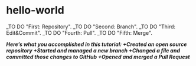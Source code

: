 # hello-world
_TO DO "First: Repository".
_TO DO "Second: Branch".
_TO DO "Third: Edit&Commit".
_TO DO "Fourth: Pull".
_TO DO "Fifth: Merge".

***Here’s what you accomplished in this tutorial:
+Created an open source repository
+Started and managed a new branch
+Changed a file and committed those changes to GitHub
+Opened and merged a Pull Request***
